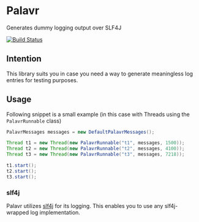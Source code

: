 # Palavr
Generates dummy logging output over SLF4J

[![Build Status](https://travis-ci.org/error418/palavr.svg?branch=master)](https://travis-ci.org/error418/palavr)

## Intention

This library suits you in case you need a way to generate meaningless log entries for testing purposes.

## Usage

Following snippet is a small example (in this case with Threads using the `PalavrRunnable` class)

```java
PalavrMessages messages = new DefaultPalavrMessages();

Thread t1 = new Thread(new PalavrRunnable("t1", messages, 1500));
Thread t2 = new Thread(new PalavrRunnable("t2", messages, 4100));
Thread t3 = new Thread(new PalavrRunnable("t3", messages, 7218));

t1.start();
t2.start();
t3.start();
```

### slf4j

Palavr utilizes [slf4j](http://www.slf4j.org/) for its logging. This enables you to use any slf4j-wrapped log implementation.
